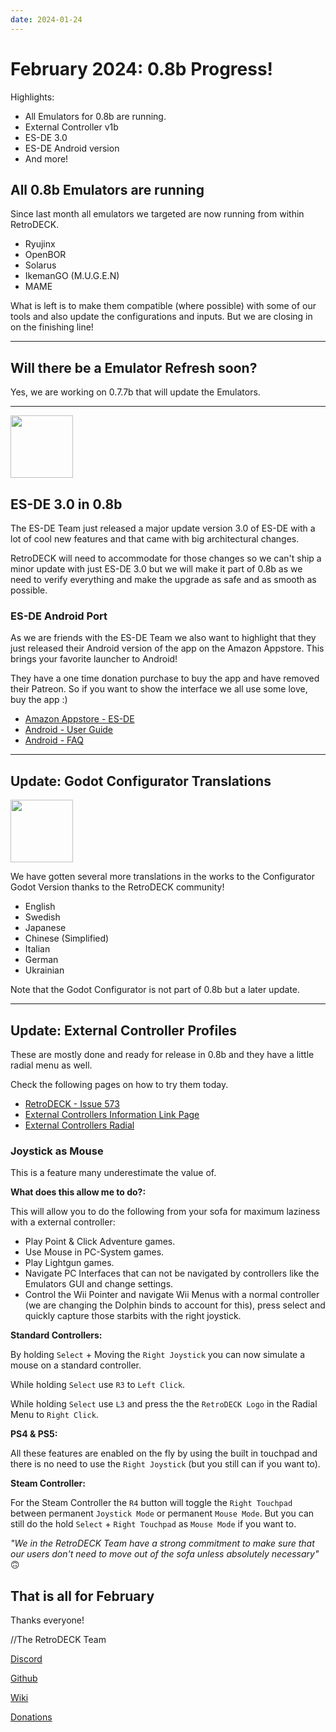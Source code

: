 ```yaml
---
date: 2024-01-24
---
```


# February 2024: 0.8b Progress!

Highlights:

- All Emulators for 0.8b are running.
- External Controller v1b
- ES-DE 3.0
- ES-DE Android version
- And more!


<!-- more -->

## All 0.8b Emulators are running

Since last month all emulators we targeted are now running from within RetroDECK.

- Ryujinx
- OpenBOR
- Solarus
- IkemanGO (M.U.G.E.N)
- MAME

What is left is to make them compatible (where possible) with some of our tools and also update the configurations and inputs. But we are closing in on the finishing line!

---

## Will there be a Emulator Refresh soon?

Yes, we are working on 0.7.7b that will update the Emulators.

---

<img src="../../../es-de-logo.png" width="100">

## ES-DE 3.0 in 0.8b

The ES-DE Team just released a major update version 3.0 of ES-DE with a lot of cool new features and that came with big architectural changes.

RetroDECK will need to accommodate for those changes so we can't ship a minor update with just ES-DE 3.0 but we will make it part of 0.8b as we need to verify everything and make the upgrade as safe and as smooth as possible.

### ES-DE Android Port

As we are friends with the ES-DE Team we also want to highlight that they just released their Android version of the app on the Amazon Appstore. This brings your favorite launcher to Android!

They have a one time donation purchase to buy the app and have removed their Patreon. So if you want to show the interface we all use some love, buy the app :)

- [Amazon Appstore - ES-DE](https://www.amazon.com/dp/B0CVXRHWTT/)
- [Android - User Guide](https://gitlab.com/es-de/emulationstation-de/-/blob/master/ANDROID.md)
- [Android - FAQ](https://gitlab.com/es-de/emulationstation-de/-/blob/master/FAQ-ANDROID.md)


---

## Update: Godot Configurator Translations

<img src="../../../configurator-cn.webp" width="100">

We have gotten several more translations in the works to the Configurator Godot Version thanks to the RetroDECK community!

- English
- Swedish
- Japanese
- Chinese (Simplified)
- Italian
- German
- Ukrainian

Note that the Godot Configurator is not part of 0.8b but a later update.

---

## Update: External Controller Profiles

These are mostly done and ready for release in 0.8b and they have a little radial menu as well.

Check the following pages on how to try them today.

- [RetroDECK - Issue 573](https://discord.gg/Dz3szYsP8g)
- [External Controllers Information Link Page](https://retrodeck.readthedocs.io/en/latest/wiki_general/retrodeck-input-support/)
- [External Controllers Radial](https://retrodeck.readthedocs.io/en/latest/wiki_controllers/radial-menus/controller-standard-radial/)

### Joystick as Mouse
This is a feature many underestimate the value of.

**What does this allow me to do?:**

This will allow you to do the following from your sofa for maximum laziness with a external controller:

- Play Point & Click Adventure games.
- Use Mouse in PC-System games.
- Play Lightgun games.
- Navigate PC Interfaces that can not be navigated by controllers like the Emulators GUI and change settings.
- Control the Wii Pointer and navigate Wii Menus with a normal controller (we are changing the Dolphin binds to account for this), press select and quickly capture those starbits with the right joystick.

**Standard Controllers:**

By holding `Select` + Moving the `Right Joystick` you can now simulate a mouse on a standard controller.

While holding `Select` use  `R3` to  `Left Click`.

While holding `Select` use `L3` and press the the `RetroDECK Logo` in the Radial Menu to `Right Click`.


**PS4 & PS5:**

All these features are enabled on the fly by using the built in touchpad and there is no need to use the `Right Joystick` (but you still can if you want to).

**Steam Controller:**

For the Steam Controller the `R4` button will toggle the `Right Touchpad` between permanent `Joystick Mode` or permanent `Mouse Mode`. But you can still do the hold `Select` + `Right Touchpad`  as `Mouse Mode` if you want to.


*"We in the RetroDECK Team have a strong commitment to make sure that our users don't need to move out of the sofa unless absolutely necessary"* 🙃


## That is all for February


Thanks everyone!

//The RetroDECK Team

[Discord](https://discord.gg/Dz3szYsP8g)

[Github](https://github.com/XargonWan/RetroDECK)

[Wiki](https://github.com/XargonWan/RetroDECK/wiki)

[Donations](https://retrodeck.readthedocs.io/en/latest/wiki_about/donations-licenses/)
